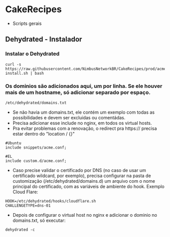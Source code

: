 # CakeRecipes
* Scripts gerais


## Dehydrated - Instalador
### Instalar o Dehydrated
```
curl -s https://raw.githubusercontent.com/NimbusNetworkBR/CakeRecipes/prod/acme-install.sh | bash
```

### Os dominios são adicionados aqui, um por linha. Se ele houver mais de um hostname, só adicionar separado por espaço.
```
/etc/dehydrated/domains.txt
```
* Se não havia um domains.txt, ele contém um exemplo com todas as possibilidades e devem ser excluidas ou comentádas.
* Precisa adicionar esse include no nginx, em todos os virtual hosts.
* Pra evitar problemas com a renovação, o redirect pra https:// precisa estar dentro do "location / {}"
```
#Ubuntu
include snippets/acme.conf;

#EL
include custom.d/acme.conf;
```

* Caso precise validar o certificado por DNS (no caso de usar um certificado wildcard, por exemplo), precisa configurar na pasta de customização (/etc/dehydrated/domains.d) um arquivo com o nome principal do certificado, com as variáveis de ambiente do hook.
Exemplo Cloud Flare:
```
HOOK=/etc/dehydrated/hooks/cloudflare.sh
CHALLENGETYPE=dns-01
```

* Depois de configurar o virtual host no nginx e adicionar o dominio no domains.txt, só executar:

```
dehydrated -c
```
